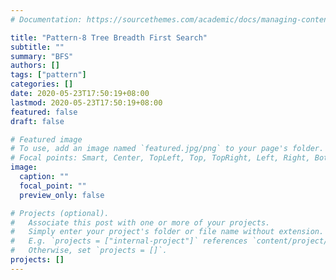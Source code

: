 ```yaml
---
# Documentation: https://sourcethemes.com/academic/docs/managing-content/

title: "Pattern-8 Tree Breadth First Search"
subtitle: ""
summary: "BFS"
authors: []
tags: ["pattern"]
categories: []
date: 2020-05-23T17:50:19+08:00
lastmod: 2020-05-23T17:50:19+08:00
featured: false
draft: false

# Featured image
# To use, add an image named `featured.jpg/png` to your page's folder.
# Focal points: Smart, Center, TopLeft, Top, TopRight, Left, Right, BottomLeft, Bottom, BottomRight.
image:
  caption: ""
  focal_point: ""
  preview_only: false

# Projects (optional).
#   Associate this post with one or more of your projects.
#   Simply enter your project's folder or file name without extension.
#   E.g. `projects = ["internal-project"]` references `content/project/deep-learning/index.md`.
#   Otherwise, set `projects = []`.
projects: []
---
```

